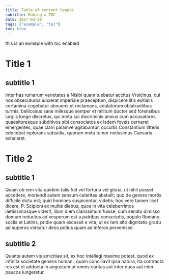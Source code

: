 ```yaml
---
title: Table of content Sample
subtitle: Making a TOC
date: 2017-03-20
tags: ["example", "toc"]
toc: true
---
```


this is an exmeple with toc enabled

<!--more-->

# Title 1

## subtitle 1

Inter has ruinarum varietates a Nisibi quam tuebatur accitus Vrsicinus, cui nos obsecuturos iunxerat imperiale praeceptum, dispicere litis exitialis certamina cogebatur abnuens et reclamans, adulatorum oblatrantibus turmis, bellicosus sane milesque semper et militum ductor sed forensibus iurgiis longe discretus, qui metu sui discriminis anxius cum accusatores quaesitoresque subditivos sibi consociatos ex isdem foveis cerneret emergentes, quae clam palamve agitabantur, occultis Constantium litteris edocebat inplorans subsidia, quorum metu tumor notissimus Caesaris exhalaret.


# Title 2

## subtitle 1

Quam ob rem vita quidem talis fuit vel fortuna vel gloria, ut nihil posset accedere, moriendi autem sensum celeritas abstulit; quo de genere mortis difficile dictu est; quid homines suspicentur, videtis; hoc vere tamen licet dicere, P. Scipioni ex multis diebus, quos in vita celeberrimos laetissimosque viderit, illum diem clarissimum fuisse, cum senatu dimisso domum reductus ad vesperum est a patribus conscriptis, populo Romano, sociis et Latinis, pridie quam excessit e vita, ut ex tam alto dignitatis gradu ad superos videatur deos potius quam ad inferos pervenisse.

## subtitle 2

Quanta autem vis amicitiae sit, ex hoc intellegi maxime potest, quod ex infinita societate generis humani, quam conciliavit ipsa natura, ita contracta res est et adducta in angustum ut omnis caritas aut inter duos aut inter paucos iungeretur.
